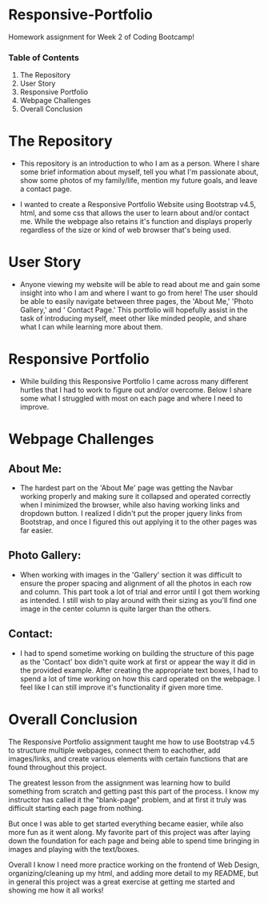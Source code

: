 # Responsive-Portfolio
Homework assignment for Week 2 of Coding Bootcamp!

### Table of Contents 

1) The Repository
2) User Story
3) Responsive Portfolio
4) Webpage Challenges
5) Overall Conclusion

# The Repository

- This repository is an introduction to who I am as a person. Where I share some brief information about myself, tell you what I'm passionate about, show some photos of my family/life, mention my future goals, and leave a contact page.

- I wanted to create a Responsive Portfolio Website using Bootstrap v4.5, html, and some css that allows the user to learn about and/or contact me. While the webpage also retains it's function and displays properly regardless of the size or kind of web browser that's being used.

# User Story

- Anyone viewing my website will be able to read about me and gain some insight into who I am and where I want to go from here! The user should be able to easily navigate between three pages, the 'About Me,' 'Photo Gallery,' and ' Contact Page.' This portfolio will hopefully assist in the task of introducing myself, meet other like minded people, and share what I can while learning more about them.

# Responsive Portfolio

- While building this Responsive Portfolio I came across many different hurtles that I had to work to figure out and/or overcome. Below I share some what I struggled with most on each page and where I need to improve. 

# Webpage Challenges

## About Me:

- The hardest part on the 'About Me' page was getting the Navbar working properly and making sure it collapsed and operated correctly when I minimized the browser, while also having working links and dropdown button. I realized I didn't put the proper jquery links from Bootstrap, and once I figured this out applying it to the other pages was far easier.

## Photo Gallery:

- When working with images in the 'Gallery' section it was difficult to ensure the proper spacing and alignment of all the photos in each row and column. This part took a lot of trial and error until I got them working as intended. I still wish to play around with their sizing as you'll find one image in the center column is quite larger than the others.

## Contact:

- I had to spend sometime working on building the structure of this page as the 'Contact' box didn't quite work at first or appear the way it did in the provided example. After creating the appropriate text boxes, I had to spend a lot of time working on how this card operated on the webpage. I feel like I can still improve it's functionality if given more time.

<!-- ## HTML Validation Errors

I ran out of time to go through these last errors in my code for the Responsive Portfolio webpage. I will spend some extra effort going over these issues, correct them, and watch out for them in future! Still need to practice using tools like html validation to better my code!

![HTML Validation Errors](https://user-images.githubusercontent.com/73864182/103987579-8faaed80-5141-11eb-8e7c-5ab437d05b41.png) -->


# Overall Conclusion

 The Responsive Portfolio assignment taught me how to use Bootstrap v4.5 to structure multiple webpages, connect them to eachother, add images/links, and create various elements with certain functions that are found throughout this project.
 
 The greatest lesson from the assignment was learning how to build something from scratch and getting past this part of the process. I know my instructor has called it the "blank-page" problem, and at first it truly was difficult starting each page from nothing.
 
 But once I was able to get started everything became easier, while also more fun as it went along. My favorite part of this project was after laying down the foundation for each page and being able to spend time bringing in images and playing with the text/boxes. 
 
 Overall I know I need more practice working on the frontend of Web Design, organizing/cleaning up my html, and adding more detail to my README, but in general this project was a great exercise at getting me started and showing me how it all works!